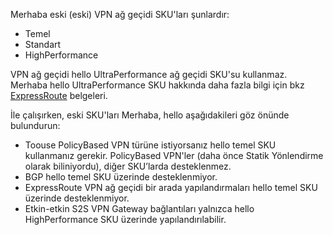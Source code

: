Merhaba eski (eski) VPN ağ geçidi SKU'ları şunlardır:

* Temel
* Standart
* HighPerformance

VPN ağ geçidi hello UltraPerformance ağ geçidi SKU'su kullanmaz. Merhaba hello UltraPerformance SKU hakkında daha fazla bilgi için bkz [ExpressRoute](../articles/expressroute/expressroute-about-virtual-network-gateways.md) belgeleri.

İle çalışırken, eski SKU'ları Merhaba, hello aşağıdakileri göz önünde bulundurun:

* Toouse PolicyBased VPN türüne istiyorsanız hello temel SKU kullanmanız gerekir. PolicyBased VPN'ler (daha önce Statik Yönlendirme olarak biliniyordu), diğer SKU’larda desteklenmez.
* BGP hello temel SKU üzerinde desteklenmiyor.
* ExpressRoute VPN ağ geçidi bir arada yapılandırmaları hello temel SKU üzerinde desteklenmiyor.
* Etkin-etkin S2S VPN Gateway bağlantıları yalnızca hello HighPerformance SKU üzerinde yapılandırılabilir.
